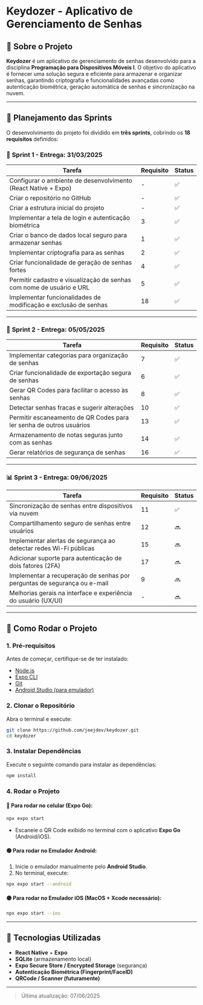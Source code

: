 # Keydozer - Aplicativo de Gerenciamento de Senhas

## 📌 Sobre o Projeto
**Keydozer** é um aplicativo de gerenciamento de senhas desenvolvido para a disciplina **Programação para Dispositivos Móveis I**. O objetivo do aplicativo é fornecer uma solução segura e eficiente para armazenar e organizar senhas, garantindo criptografia e funcionalidades avançadas como autenticação biométrica, geração automática de senhas e sincronização na nuvem.

---

## 📆 Planejamento das Sprints

O desenvolvimento do projeto foi dividido em **três sprints**, cobrindo os **18 requisitos** definidos:

### 🚀 **Sprint 1 - Entrega: 31/03/2025**

| Tarefa                                                                                     | Requisito | Status |
|--------------------------------------------------------------------------------------------|-----------|--------|
| Configurar o ambiente de desenvolvimento (React Native + Expo)                             | -         | ✅     |
| Criar o repositório no GitHub                                                              | -         | ✅     |
| Criar a estrutura inicial do projeto                                                       | -         | ✅     |
| Implementar a tela de login e autenticação biométrica                                      | 3         | ✅     |
| Criar o banco de dados local seguro para armazenar senhas                                  | 1         | ✅     |
| Implementar criptografia para as senhas                                                    | 2         | ✅     |
| Criar funcionalidade de geração de senhas fortes                                           | 4         | ✅     |
| Permitir cadastro e visualização de senhas com nome de usuário e URL                       | 5         | ✅     |
| Implementar funcionalidades de modificação e exclusão de senhas                            | 18        | ✅     |

---

### 🔐 **Sprint 2 - Entrega: 05/05/2025**

| Tarefa                                                                                     | Requisito | Status |
|--------------------------------------------------------------------------------------------|-----------|--------|
| Implementar categorias para organização de senhas                                          | 7         | ✅     |
| Criar funcionalidade de exportação segura de senhas                                        | 6         | ✅     |
| Gerar QR Codes para facilitar o acesso às senhas                                           | 8         | ✅     |
| Detectar senhas fracas e sugerir alterações                                                | 10        | ✅     |
| Permitir escaneamento de QR Codes para ler senha de outros usuários                        | 13        | ✅     |
| Armazenamento de notas seguras junto com as senhas                                         | 14        | ✅     |
| Gerar relatórios de segurança de senhas                                                    | 16        | ✅     |

---

### 📊 **Sprint 3 - Entrega: 09/06/2025**

| Tarefa                                                                                     | Requisito | Status |
|--------------------------------------------------------------------------------------------|-----------|--------|
| Sincronização de senhas entre dispositivos via nuvem                                       | 11        | ✅     |
| Compartilhamento seguro de senhas entre usuários                                           | 12        | 🔜     |
| Implementar alertas de segurança ao detectar redes Wi-Fi públicas                          | 15        | 🔜     |
| Adicionar suporte para autenticação de dois fatores (2FA)                                  | 17        | 🔜     |
| Implementar a recuperação de senhas por perguntas de segurança ou e-mail                   | 9         | 🔜     |
| Melhorias gerais na interface e experiência do usuário (UX/UI)                             | -         | 🔜     |

---

## 📖 Como Rodar o Projeto

### **1. Pré-requisitos**
Antes de começar, certifique-se de ter instalado:
- [Node.js](https://nodejs.org/)
- [Expo CLI](https://docs.expo.dev/get-started/installation/)
- [Git](https://git-scm.com/)
- [Android Studio (para emulador)](https://developer.android.com/studio)

### **2. Clonar o Repositório**
Abra o terminal e execute:
```sh
git clone https://github.com/jeejdev/keydozer.git
cd keydozer
```

### **3. Instalar Dependências**
Execute o seguinte comando para instalar as dependências:
```sh
npm install
```

### **4. Rodar o Projeto**

#### 🔵 **Para rodar no celular (Expo Go):**
```sh
npx expo start
```
- Escaneie o QR Code exibido no terminal com o aplicativo **Expo Go** (Android/iOS).

#### 🟢 **Para rodar no Emulador Android:**
1. Inicie o emulador manualmente pelo **Android Studio**.
2. No terminal, execute:
```sh
npx expo start --android
```

#### 🟣 **Para rodar no Emulador iOS (MacOS + Xcode necessário):**
```sh
npx expo start --ios
```

---

## 📌 Tecnologias Utilizadas
- **React Native** + **Expo**
- **SQLite** (armazenamento local)
- **Expo Secure Store / Encrypted Storage** (segurança)
- **Autenticação Biométrica (Fingerprint/FaceID)**
- **QRCode / Scanner (futuramente)**

---

> Última atualização: 07/06/2025
